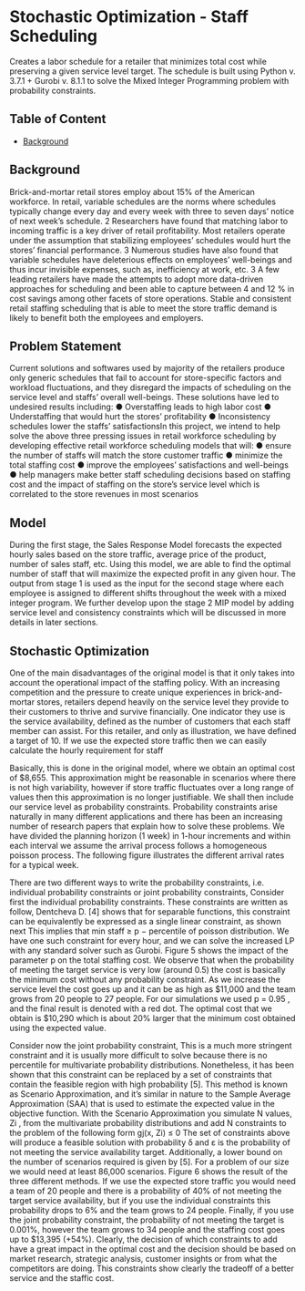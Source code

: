 # Stochastic Optimization - Staff Scheduling
Creates a labor schedule for a retailer that minimizes total cost while preserving a given service level target. The schedule is built using Python v. 3.7.1 + Gurobi v. 8.1.1 to solve the Mixed Integer Programming problem with probability constraints.

## Table of Content

* [Background](#Background)

## Background

Brick-and-mortar retail stores employ about 15% of the American workforce. In retail, variable schedules are the norms where schedules typically change every day and every week with three to seven days’ notice of next week’s schedule. 2​ ​Researchers have found that matching labor to incoming traffic is a key driver of retail profitability. Most retailers operate under the assumption that stabilizing employees’ schedules would hurt the stores’ financial performance. 3​ ​Numerous studies have also found that variable schedules have deleterious effects on employees’ well-beings and thus incur invisible expenses, such as, inefficiency at work, etc.
3​ ​A few leading retailers have made the attempts to adopt more data-driven approaches for scheduling and been able to capture between 4 and 12 % in cost savings among other facets of store operations. S​table and consistent retail staffing scheduling that is able to meet the store traffic demand is likely to benefit both the employees and employers.

## Problem Statement

​Current solutions and softwares used by majority of the retailers produce only generic schedules that fail to account for store-specific factors and workload fluctuations, and they disregard the impacts of scheduling on the service level and staffs’ overall well-beings. These solutions have led to undesired results including:
● Overstaffing leads to high labor cost
● Understaffing that would hurt the stores’ profitability
● Inconsistency schedules lower the staffs’ satisfactions
​In this project, we intend to help solve the above three pressing issues in retail workforce scheduling by developing effective retail workforce scheduling models that will:
● ensure the number of staffs will match the store customer traffic
● minimize the total staffing cost
● improve the employees’ satisfactions and well-beings
● help managers make better staff scheduling decisions based on staffing cost and the
impact of staffing on the store’s service level which is correlated to the store revenues in most scenarios

## Model

During the first stage, the Sales Response Model forecasts the expected hourly sales based on the store traffic, average price of the product, number of sales staff, etc. Using this model, we are able to find the optimal number of staff that will maximize the expected profit in any given hour. The output from stage 1 is used as the input for the second stage where each employee is assigned to different shifts throughout the week with a mixed integer program. We further develop upon the stage 2 MIP model by adding service level and consistency constraints which will be discussed in more details in later sections.

## Stochastic Optimization

One of the main disadvantages of the original model is that it only takes into account the operational impact of the staffing policy. With an increasing competition and the pressure to create unique experiences in brick-and-mortar stores, retailers depend heavily on the service level they provide to their customers to thrive and survive financially. One indicator they use is the service availability, defined as the number of customers that each staff member can assist. For this retailer, and only as illustration, we have defined a target of 10. If we use the expected store traffic then we can easily calculate the hourly requirement for staff

​Basically, this is done in the original model, where we obtain an optimal cost of $8,655. This approximation might be reasonable in scenarios where there is not high variability, however if store traffic fluctuates over a long range of values then this approximation is no longer justifiable. We shall then include our service level as probability constraints.
​Probability constraints arise naturally in many different applications and there has been an increasing number of research papers that explain how to solve these problems. We have divided the planning horizon (1 week) in 1-hour increments and within each interval we assume the arrival process follows a homogeneous poisson process. The following figure illustrates the different arrival rates for a typical week.

​There are two different ways to write the probability constraints, i.e. individual probability constraints or joint probability constraints,
​Consider first the individual probability constraints. These constraints are written as follow, ​Dentcheva D. [4] shows that for separable functions, this constraint can be equivalently be
expressed as a single linear constraint, as shown next
​This implies that min staff ≥ p − percentile of poisson distribution. We have one such constraint for every hour, and we can solve the increased LP with any standard solver such as Gurobi. Figure 5 shows the impact of the parameter ​p​ on the total staffing cost. We observe that when the probability of meeting the target service is very low (around 0.5) the cost is basically the minimum cost without any probability constraint. As we increase the service level the cost goes up and it can be as high as $11,000 and the team grows from 20 people to 27 people. For our simulations we used p = 0.95 , and the final result is denoted with a red dot. The optimal cost that we obtain is $10,290 which is about 20% larger that the minimum cost obtained using the expected value.

Consider now the joint probability constraint,
​This is a much more stringent constraint and it is usually more difficult to solve because there is no percentile for multivariate probability distributions. Nonetheless, it has been shown that this constraint can be replaced by a set of constraints that contain the feasible region with high probability [5]. This method is known as Scenario Approximation, and it’s similar in nature to the Sample Average Approximation (SAA) that is used to estimate the expected value in the objective function. With the Scenario Approximation you simulate N values, Zi , from the multivariate probability distributions and add N constraints to the problem of the following form
gj(x, Zi) ≤ 0
​The set of constraints above will produce a feasible solution with probability δ and ε is the probability of not meeting the service availability target. Additionally, a lower bound on the number of scenarios required is given by [5].
​For a problem of our size we would need at least 86,000 scenarios. Figure 6 shows the result of the three different methods. If we use the expected store traffic you would need a team of 20 people and there is a probability of 40% of not meeting the target service availability, but if you use the individual constraints this probability drops to 6% and the team grows to 24 people. Finally, if you use the joint probability constraint, the probability of not meeting the target is 0.001%, however the team grows to 34 people and the staffing cost goes up to $13,395 (+54%). Clearly, the decision of which constraints to add have a great impact in the optimal cost and the decision should be based on market research, strategic analysis, customer insights or from what the competitors are doing. This constraints show clearly the tradeoff of a better service and the staffic cost.


